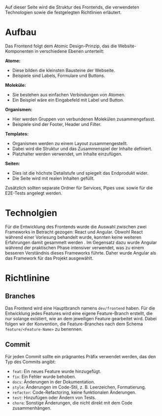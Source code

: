 Auf dieser Seite wird die Struktur des Frontends, die verwendeten Technologien sowie die festgelegten Richtlinien erläutert.

# Aufbau
Das Frontend folgt dem Atomic Design-Prinzip, das die Website-Komponenten in verschiedene Ebenen unterteilt:

**Atome:**
- Diese bilden die kleinsten Bausteine der Webseite.
- Beispiele sind Labels, Formulare und Buttons.

**Moleküle:**
- Sie bestehen aus einfachen Verbindungen von Atomen.
- Ein Beispiel wäre ein Eingabefeld mit Label und Button.

**Organismen:**
- Hier werden Gruppen von verbundenen Molekülen zusammengefasst.
- Beispiele sind der Footer, Header und Filter.

**Templates:**
- Organismen werden zu einem Layout zusammengestellt.
- Dabei wird die Struktur und das Zusammenspiel der Inhalte definiert.
- Platzhalter werden verwendet, um Inhalte einzufügen.

**Seiten:**
- Dies ist die höchste Detailstufe und spiegelt das Endprodukt wider.
- Die Seite wird mit realen Inhalten gefüllt.

Zusätzlich sollten separate Ordner für Services, Pipes usw. sowie für die E2E-Tests angelegt werden.

# Technolgien
Für die Entwicklung des Frontends wurde die Auswahl zwischen zwei Frameworks in Betracht gezogen: React und Angular. Obwohl React während einer Vorlesung behandelt wurde, konnten keine weiteren Erfahrungen damit gesammelt werden . Im Gegensatz dazu wurde Angular während der praktischen Phase intensiver verwendet, was zu einem besseren Verständnis dieses Frameworks führte. Daher wurde Angular als das Framework für das Projekt ausgewählt.

# Richtlinine
## Branches
Das Frontend wird eine Hauptbranch namens `dev/frontend` haben. Für die Entwicklung jedes Features wird eine eigene Feature-Branch erstellt, die nur solange existiert, wie an dem jeweiligen Feature gearbeitet wird. Dabei folgen wir der Konvention, die Feature-Branches nach dem Schema `feature/<Feature-Name>` zu benennen.

## Commit
Für jeden Commit sollte ein prägnantes Präfix verwendet werden, das den Typ des Commits angibt:
- `feat`: Ein neues Feature wurde hinzugefügt.
- `fix`: Ein Fehler wurde behoben.
- `docs`: Änderungen in der Dokumentation.
- `style`: Änderungen im Code-Stil, z. B. Leerzeichen, Formatierung.
- `refactor`: Code-Refactoring, keine funktionalen Änderungen.
- `test`: Hinzufügen oder Ändern von Tests.
- `chore`: Sonstige Änderungen, die nicht direkt mit dem Code zusammenhängen.

